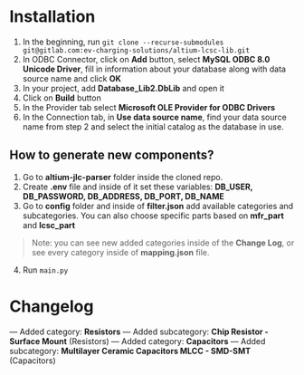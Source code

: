 # Installation
1. In the beginning, run `git clone --recurse-submodules git@gitlab.com:ev-charging-solutions/altium-lcsc-lib.git`
2. In ODBC Connector, click on **Add** button, select **MySQL ODBC 8.0 Unicode Driver**, fill in information about your database along with data source name and click **OK**  
3. In your project, add **Database_Lib2.DbLib** and open it
4. Click on **Build** button
5. In the Provider tab select **Microsoft OLE Provider for ODBC Drivers**
6. In the Connection tab, in **Use data source name**, find your data source name from step 2 and select the initial catalog as the database in use.

## How to generate new components?
1. Go to **altium-jlc-parser** folder inside the cloned repo.
2. Create **.env** file and inside of it set these variables: 
**DB_USER, DB_PASSWORD, DB_ADDRESS, DB_PORT, DB_NAME** 
3. Go to **config** folder and inside of **filter.json** add available categories and subcategories. You can also choose specific parts based on **mfr_part** and **lcsc_part**
 
> Note: you can see new added categories inside of the **Change Log**, or see every category inside of **mapping.json** file.
4. Run ```main.py```  



# Changelog
— Added category: **Resistors**
— Added subcategory: **Chip Resistor - Surface Mount** (Resistors)
— Added  category: **Capacitors**
— Added subcategory: **Multilayer Ceramic Capacitors MLCC - SMD-SMT** (Capacitors)
